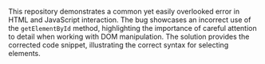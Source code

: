 This repository demonstrates a common yet easily overlooked error in HTML and JavaScript interaction. The bug showcases an incorrect use of the `getElementById` method, highlighting the importance of careful attention to detail when working with DOM manipulation. The solution provides the corrected code snippet, illustrating the correct syntax for selecting elements.
